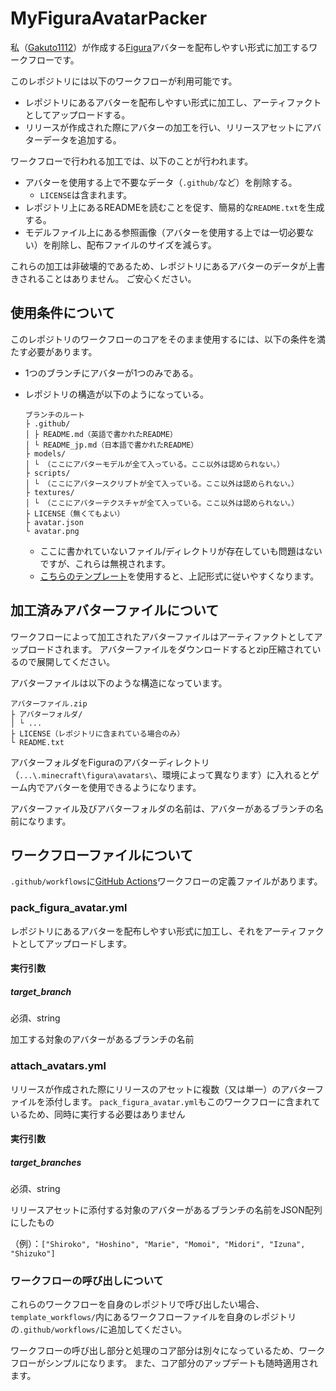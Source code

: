 # MyFiguraAvatarPacker
私（[Gakuto1112](https://github.com/Gakuto1112)）が作成する[Figura](https://modrinth.com/mod/figura)アバターを配布しやすい形式に加工するワークフローです。

このレポジトリには以下のワークフローが利用可能です。

- レポジトリにあるアバターを配布しやすい形式に加工し、アーティファクトとしてアップロードする。
- リリースが作成された際にアバターの加工を行い、リリースアセットにアバターデータを追加する。

ワークフローで行われる加工では、以下のことが行われます。

- アバターを使用する上で不要なデータ（`.github/`など）を削除する。
  - `LICENSE`は含まれます。
- レポジトリ上にあるREADMEを読むことを促す、簡易的な`README.txt`を生成する。
- モデルファイル上にある参照画像（アバターを使用する上では一切必要ない）を削除し、配布ファイルのサイズを減らす。

これらの加工は非破壊的であるため、レポジトリにあるアバターのデータが上書きされることはありません。
ご安心ください。

## 使用条件について
このレポジトリのワークフローのコアをそのまま使用するには、以下の条件を満たす必要があります。

- 1つのブランチにアバターが1つのみである。
- レポジトリの構造が以下のようになっている。

  ```
  ブランチのルート
  ├ .github/
  │ ├ README.md（英語で書かれたREADME）
  │ └ README_jp.md（日本語で書かれたREADME）
  ├ models/
  │ └ （ここにアバターモデルが全て入っている。ここ以外は認められない。）
  ├ scripts/
  │ └ （ここにアバタースクリプトが全て入っている。ここ以外は認められない。）
  ├ textures/
  │ └ （ここにアバターテクスチャが全て入っている。ここ以外は認められない。）
  ├ LICENSE（無くてもよい）
  ├ avatar.json
  └ avatar.png
  ```

  - ここに書かれていないファイル/ディレクトリが存在していも問題はないですが、これらは無視されます。
  - [こちらのテンプレート](https://github.com/Gakuto1112/FiguraAvatarTemplate)を使用すると、上記形式に従いやすくなります。

## 加工済みアバターファイルについて
ワークフローによって加工されたアバターファイルはアーティファクトとしてアップロードされます。
アバターファイルをダウンロードするとzip圧縮されているので展開してください。

アバターファイルは以下のような構造になっています。

```
アバターファイル.zip
├ アバターフォルダ/
│ └ ...
├ LICENSE（レポジトリに含まれている場合のみ）
└ README.txt
```

アバターフォルダをFiguraのアバターディレクトリ（`...\.minecraft\figura\avatars\`、環境によって異なります）に入れるとゲーム内でアバターを使用できるようになります。

アバターファイル及びアバターフォルダの名前は、アバターがあるブランチの名前になります。

## ワークフローファイルについて
`.github/workflows`に[GitHub Actions](https://github.co.jp/features/actions)ワークフローの定義ファイルがあります。

### pack_figura_avatar.yml
レポジトリにあるアバターを配布しやすい形式に加工し、それをアーティファクトとしてアップロードします。

#### 実行引数
##### target_branch
必須、string

加工する対象のアバターがあるブランチの名前

### attach_avatars.yml
リリースが作成された際にリリースのアセットに複数（又は単一）のアバターファイルを添付します。
`pack_figura_avatar.yml`もこのワークフローに含まれているため、同時に実行する必要はありません

#### 実行引数
##### target_branches
必須、string

リリースアセットに添付する対象のアバターがあるブランチの名前をJSON配列にしたもの

（例）：`["Shiroko", "Hoshino", "Marie", "Momoi", "Midori", "Izuna", "Shizuko"]`

### ワークフローの呼び出しについて
これらのワークフローを自身のレポジトリで呼び出したい場合、`template_workflows/`内にあるワークフローファイルを自身のレポジトリの`.github/workflows/`に追加してください。

ワークフローの呼び出し部分と処理のコア部分は別々になっているため、ワークフローがシンプルになります。
また、コア部分のアップデートも随時適用されます。